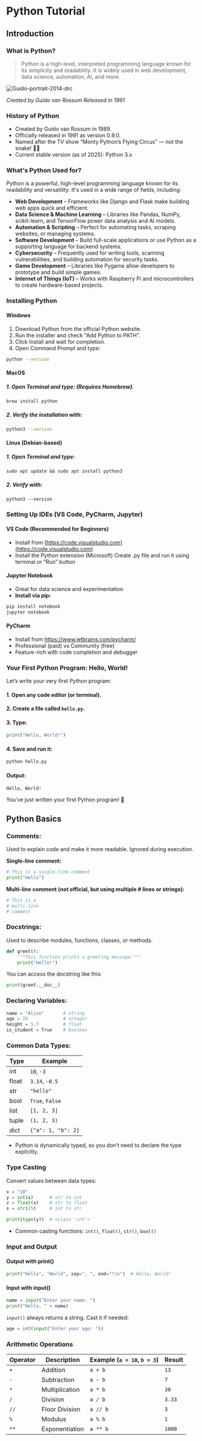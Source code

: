 # Python Tutorial
## Introduction
### What is Python?
> Python is a high-level, interpreted programming language known for its simplicity and readability. It is widely used in web development, data science, automation, AI, and more.

![Guido-portrait-2014-drc](https://github.com/user-attachments/assets/c223c4f8-e07e-4336-bc4f-3e4e1d470914)

*Created by Guido van Rossum*
*Released in 1991*

### History of Python
- Created by Guido van Rossum in 1989.
- Officially released in 1991 as version 0.9.0.
- Named after the TV show “Monty Python’s Flying Circus” — not the snake! 🐍😂
- Current stable version (as of 2025): Python 3.x

### What's Python Used for?
Python is a powerful, high-level programming language known for its readability and versatility. It's used in a wide range of fields, including:

- **Web Development** – Frameworks like Django and Flask make building web apps quick and efficient.
- **Data Science & Machine Learning** – Libraries like Pandas, NumPy, scikit-learn, and TensorFlow power data analysis and AI models.
- **Automation & Scripting** – Perfect for automating tasks, scraping websites, or managing systems.
- **Software Development** – Build full-scale applications or use Python as a supporting language for backend systems.
- **Cybersecurity** – Frequently used for writing tools, scanning vulnerabilities, and building automation for security tasks.
- **Game Development** – Libraries like Pygame allow developers to prototype and build simple games.
- **Internet of Things (IoT)** – Works with Raspberry Pi and microcontrollers to create hardware-based projects.

### Installing Python

#### Windows
1. Download Python from the official Python website.
2. Run the installer and check "Add Python to PATH".
3. Click Install and wait for completion.
4. Open Command Prompt and type:
```bash
python --version
```
#### MacOS
##### 1. Open Terminal and type: (Requires Homebrew).
```
brew install python
```
##### 2. Verify the installation with:
```bash
python3 --version
```

#### Linux (Debian-based)
##### 1. Open Terminal and type:
```
sudo apt update && sudo apt install python3
```
##### 2. Verify with:
```
python3 --version
```

### Setting Up IDEs (VS Code, PyCharm, Jupyter)
#### VS Code (Recommended for Beginners)
- Install from [https://code.visualstudio.com](https://code.visualstudio.com)
- Install the Python extension (Microsoft)
Create .py file and run it using terminal or “Run” button
#### Jupyter Notebook
- Great for data science and experimentation
- **Install via pip:**
```bash
pip install notebook
jupyter notebook
```
#### PyCharm
- Install from https://www.jetbrains.com/pycharm/
- Professional (paid) vs Community (free)
- Feature-rich with code completion and debugger

### Your First Python Program: Hello, World!
Let’s write your very first Python program:
#### 1. Open any code editor (or terminal).
#### 2. Create a file called `hello.py`.
#### 3. Type:
```python
print("Hello, World!")
```
#### 4. Save and run it:
```bash
python hello.py
```
#### Output:
```python
Hello, World!
```

You’ve just written your first Python program! 🎉

## Python Basics
### Comments:
Used to explain code and make it more readable. Ignored during execution.

**Single-line comment:**
```python
# This is a single-line comment
print("Hello")
```

**Multi-line comment (not official, but using multiple # lines or strings):**
```python
# This is a
# multi-line
# comment
```

### Docstrings:
Used to describe modules, functions, classes, or methods.
```python
def greet():
    """This function prints a greeting message."""
    print("Hello!")
```
You can access the docstring like this:
```python
print(greet.__doc__)
```

### Declaring Variables:
```python
name = "Alice"       # string
age = 25             # integer
height = 5.7         # float
is_student = True    # boolean
```

### Common Data Types:
| Type | Example |
| ---- | ------- |
| int | `10`, `-3` |
| float	 | `3.14`, `-0.5` |
| str | `"hello"` |
| bool | `True`, `False` |
| list | `[1, 2, 3]` |
| tuple | `(1, 2, 3)` |
| dict | `{"a": 1, "b": 2}` |

- Python is dynamically typed, so you don’t need to declare the type explicitly.

### Type Casting
Convert values between data types:
```python
x = "10"
y = int(x)      # str to int
z = float(x)    # str to float
s = str(25)     # int to str

print(type(y))  # <class 'int'>
```
- Common casting functions: `int()`, `float()`, `str()`, `bool()`

### Input and Output
#### Output with print()
```python
print("Hello", "World", sep=", ", end="!\n")  # Hello, World!
```
#### Input with input()
```python
name = input("Enter your name: ")
print("Hello, " + name)
```
`input()` always returns a string. Cast it if needed:
```python
age = int(input("Enter your age: "))
```

### Arithmetic Operations

| Operator | Description | Example (`a = 10`, `b = 3`) | Result |
| -------- | ----------- | ---------------------------- | ------ |
| `+` | Addition | `a + b` | `13` |
| `-` | Subtraction | `a - b` | `7` |
| `*` | Multiplication | `a * b` | `30` |
| `/` | Division | `a / b` | `3.33` |
| `//` | Floor Division | `a // b` | `3` |
| `%` | Modulus | `a % b` | `1` |
| `**` | Exponentiation	 | `a ** b` | `1000` |








